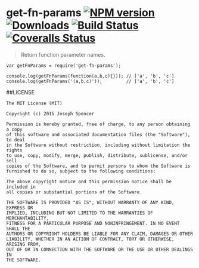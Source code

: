 # get-fn-params [![NPM version][npm-image]][npm-url] [![Downloads][downloads-image]][npm-url] [![Build Status][travis-image]][travis-url] [![Coveralls Status][coveralls-image]][coveralls-url]
> Return function parameter names.

```
var getFnParams = require('get-fn-params');

console.log(getFnParams(function(a,b,c){})); // ['a', 'b', 'c']
console.log(getFnParams('(a,b,c)'));         // ['a', 'b', 'c']

```

##LICENSE
``````
The MIT License (MIT)

Copyright (c) 2015 Joseph Spencer

Permission is hereby granted, free of charge, to any person obtaining a copy
of this software and associated documentation files (the "Software"), to deal
in the Software without restriction, including without limitation the rights
to use, copy, modify, merge, publish, distribute, sublicense, and/or sell
copies of the Software, and to permit persons to whom the Software is
furnished to do so, subject to the following conditions:

The above copyright notice and this permission notice shall be included in
all copies or substantial portions of the Software.

THE SOFTWARE IS PROVIDED "AS IS", WITHOUT WARRANTY OF ANY KIND, EXPRESS OR
IMPLIED, INCLUDING BUT NOT LIMITED TO THE WARRANTIES OF MERCHANTABILITY,
FITNESS FOR A PARTICULAR PURPOSE AND NONINFRINGEMENT. IN NO EVENT SHALL THE
AUTHORS OR COPYRIGHT HOLDERS BE LIABLE FOR ANY CLAIM, DAMAGES OR OTHER
LIABILITY, WHETHER IN AN ACTION OF CONTRACT, TORT OR OTHERWISE, ARISING FROM,
OUT OF OR IN CONNECTION WITH THE SOFTWARE OR THE USE OR OTHER DEALINGS IN
THE SOFTWARE.
``````

[downloads-image]: http://img.shields.io/npm/dm/get-fn-params.svg
[npm-url]: https://npmjs.org/package/get-fn-params
[npm-image]: http://img.shields.io/npm/v/get-fn-params.svg

[travis-url]: https://travis-ci.org/jsdevel/node-get-fn-params
[travis-image]: http://img.shields.io/travis/jsdevel/node-get-fn-params.svg

[coveralls-url]: https://coveralls.io/r/jsdevel/node-get-fn-params
[coveralls-image]: http://img.shields.io/coveralls/jsdevel/node-get-fn-params/master.svg
